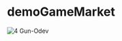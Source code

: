 # demoGameMarket

![4 Gun-Odev](https://user-images.githubusercontent.com/81679513/117010822-de365600-acf5-11eb-9fc2-3d871e8aea1a.png)
